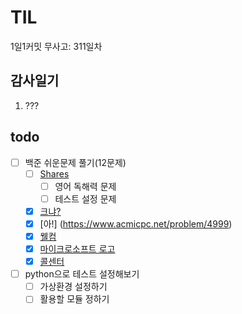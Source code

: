 # TIL

1일1커밋 무사고: 311일차

## 감사일기

1. ???

## todo

- [ ] 백준 쉬운문제 풀기(12문제)
  - [ ] [Shares](https://www.acmicpc.net/problem/3733)
    - [ ] 영어 독해력 문제
    - [ ] 테스트 설정 문제
  - [x] [크냐?](https://www.acmicpc.net/problem/4101)
  - [x] [아!] (https://www.acmicpc.net/problem/4999)
  - [x] [웰컴](https://www.acmicpc.net/problem/5337)
  - [x] [마이크로소프트 로고](https://www.acmicpc.net/problem/5338)
  - [x] [콜센터](https://www.acmicpc.net/problem/5339)
- [ ] python으로 테스트 설정해보기
  - [ ] 가상환경 설정하기
  - [ ] 활용할 모듈 정하기
